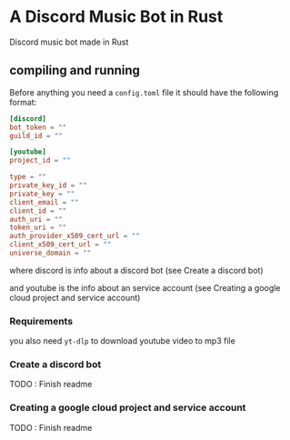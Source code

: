 # A Discord Music Bot in Rust

Discord music bot made in Rust


## compiling and running

Before anything you need a `config.toml` file it should have the following format:

```toml
[discord]
bot_token = ""
guild_id = ""

[youtube]
project_id = ""

type = ""
private_key_id = ""
private_key = ""
client_email = ""
client_id = ""
auth_uri = ""
token_uri = ""
auth_provider_x509_cert_url = ""
client_x509_cert_url = ""
universe_domain = ""
```

where discord is info about a discord bot (see Create a discord bot)

and youtube is the info about an service account (see Creating a google cloud project and service account)


### Requirements

you also need `yt-dlp` to download youtube video to mp3 file

### Create a discord bot

TODO : Finish readme

### Creating a google cloud project and service account

TODO : Finish readme
